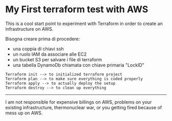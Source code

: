 # My First terraform test with AWS
 
 This is a cool start point to experiment with Terraform in order to create an infrastructure on AWS. 
 
 Bisogna creare prima di procedere:
 - una coppia di chiavi ssh
 - un ruolo IAM da associare alle EC2
 - un bucket S3 per salvare i file di terraform
 - una tabella DynamoDb chiamata con chiave primaria "LockID"
 
 ```
Terraform init --> to initialized terraform project
Terraform plan --> to make sure everything is coded properly
Terraform apply --> to actually deploy the setup
Terraform destroy --> to clean up everything
```



****
I am not responsible for expensive billings on AWS, problems on your existing infrastructure,
thermonuclear war, or you getting fired because of mess up on AWS.